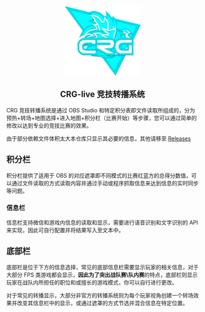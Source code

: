 <p align="center">
  <img src="https://raw.githubusercontent.com/rhyme-qing/picture-bed/main/outher/202211131343450.png" width="200">
  <h2 align="center">CRG-live 竞技转播系统</h2>
</p>
  <p>CRG 竞技转播系统是通过 OBS Studio 和特定积分表即文件读取所组成的，分为预热+转场+地图选择+进入地图+积分栏（比赛开始）等步骤，您可以通过简单的修改以达到专业的竞技比赛的效果。</p>

由于部分依赖文件体积太大本仓库只显示其必要的信息，其他请移至 [Releases](https://github.com/rhyme-qing/crg-live/releases)    

## 积分栏
积分栏提供了适用于 OBS 的对应遮罩即不同模式的比赛红蓝方的总得分数值，可以通过文件读取的方式读取内容并通过手动或程序抓取信息来达到信息的实时同步等问题。

### 信息栏
信息栏支持微信和游戏内信息的读取和显示，需要进行语音识别和文字识别的 API 来实现，因此可自行配置并将结果写入至文本中。

## 底部栏
底部栏是位于下方的信息选择，常见的底部信息栏需要显示玩家的相关信息，对于大部分 FPS 类游戏都会显示，**因此为了突出战队赛\队内赛**的特点，底部栏则显示玩家在战队内所担任的职位和或擅长的游戏模式，你可以自行进行更改。

对于常见的转播显示，大部分非官方的转播系统则为每个玩家视角创建一个转场效果并改变其信息栏中的显示，或通过遮罩的方式节选并混合信息在特定位置。

